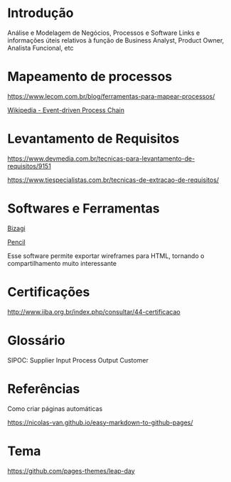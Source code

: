 # Introdução

Análise e Modelagem de Negócios, Processos e Software
Links e informações úteis relativos à função de Business Analyst, Product Owner, Analista Funcional, etc

# Mapeamento de processos

https://www.lecom.com.br/blog/ferramentas-para-mapear-processos/

[Wikipedia - Event-driven Process Chain](https://en.wikipedia.org/wiki/Event-driven_process_chain)

# Levantamento de Requisitos

https://www.devmedia.com.br/tecnicas-para-levantamento-de-requisitos/9151

https://www.tiespecialistas.com.br/tecnicas-de-extracao-de-requisitos/

# Softwares e Ferramentas

[Bizagi](https://portal.bizagi.com//en/download-modeler-confirmation?dwl=d40fb20ffc91a0cbb20cb8f7c328a52ff42ff11d)

[Pencil](https://pencil.evolus.vn/)

Esse software permite exportar wireframes para HTML, tornando o compartilhamento muito interessante

# Certificações

http://www.iiba.org.br/index.php/consultar/44-certificacao

# Glossário

SIPOC: Supplier Input Process Output Customer 

# Referências

Como criar páginas automáticas

https://nicolas-van.github.io/easy-markdown-to-github-pages/

# Tema
https://github.com/pages-themes/leap-day
